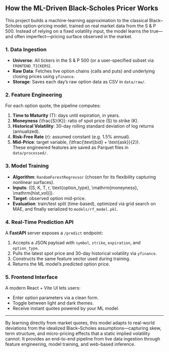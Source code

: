 ## How the ML-Driven Black-Scholes Pricer Works

This project builds a machine-learning approximation to the classical Black–Scholes option-pricing model, trained on real market data from the S & P 500. Instead of relying on a fixed volatility input, the model learns the true—and often imperfect—pricing surface observed in the market.

### 1. Data Ingestion  
- **Universe**: All tickers in the S & P 500 (or a user-specified subset via `FRONTEND_TICKERS`).  
- **Raw Data**: Fetches live option chains (calls and puts) and underlying closing prices using `yfinance`.  
- **Storage**: Saves each day’s raw option data as CSV in `data/raw/`.

### 2. Feature Engineering  
For each option quote, the pipeline computes:  
1. **Time to Maturity** \(T\): days until expiration, in years.  
2. **Moneyness** \(\frac{S}{K}\): ratio of spot price \(S\) to strike \(K\).  
3. **Historical Volatility**: 30-day rolling standard deviation of log returns (annualized).  
4. **Risk-Free Rate** \(r\): assumed constant (e.g. 1.5% annual).  
5. **Mid-Price**: target variable, \(\tfrac{\text{bid} + \text{ask}}{2}\).  
These engineered features are saved as Parquet files in `data/processed/`.

### 3. Model Training  
- **Algorithm**: `RandomForestRegressor` (chosen for its flexibility capturing nonlinear surfaces).  
- **Inputs**: \([S, K, T, r, \text{option_type}, \mathrm{moneyness}, \mathrm{hist\_vol}]\).  
- **Target**: observed option mid-price.  
- **Evaluation**: train/test split (time-based), optimized via grid search on MAE, and finally serialized to `models/rf_model.pkl`.

### 4. Real-Time Prediction API  
A **FastAPI** server exposes a `/predict` endpoint:  
1. Accepts a JSON payload with `symbol`, `strike`, `expiration`, and `option_type`.  
2. Pulls the latest spot price and 30-day historical volatility via `yfinance`.  
3. Constructs the same feature vector used during training.  
4. Returns the ML model’s predicted option price.  

### 5. Frontend Interface  
A modern React + Vite UI lets users:  
- Enter option parameters via a clean form.  
- Toggle between light and dark themes.  
- Receive instant quotes powered by your ML model.  

---

By learning directly from market quotes, this model adapts to real-world deviations from the idealized Black–Scholes assumptions—capturing skew, term structure, and micro-pricing effects that a static implied volatility cannot. It provides an end-to-end pipeline from live data ingestion through feature engineering, model training, and web-based inference.  
